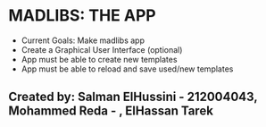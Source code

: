 <h1> MADLIBS: THE APP </h1>

<ul>
<li> Current Goals: Make madlibs app </li>
<li> Create a Graphical User Interface (optional)</li>
<li> App must be able to create new templates </li>
<li> App must be able to reload and save used/new templates </li>
</ul>

**Created by:**	Salman ElHussini - 212004043, Mohammed Reda -  , ElHassan Tarek
- 

